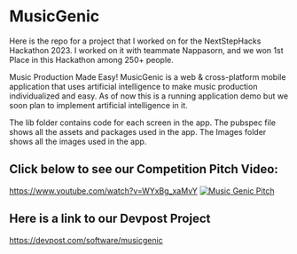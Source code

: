 # MusicGenic
Here is the repo for a project that I worked on for the NextStepHacks Hackathon 2023. I worked on it with teammate Nappasorn, and we won 1st Place in this Hackathon among 250+ people. 

Music Production Made Easy!
MusicGenic is a web & cross-platform mobile application that uses artificial intelligence to make music production individualized and easy. As of now this is a running application demo but we soon plan to implement artificial intelligence in it.

The lib folder contains code for each screen in the app.
The pubspec file shows all the assets and packages used in the app.
The Images folder shows all the images used in the app.

## Click below to see our Competition Pitch Video:
https://www.youtube.com/watch?v=WYxBg_xaMvY
[![Music Genic Pitch](https://github.com/aru-g2004/MusicGenic/assets/79277193/4dce6a01-c174-4405-9b50-3eeb0662fb70)](https://www.youtube.com/watch?v=WYxBg_xaMvY)


## Here is a link to our Devpost Project
https://devpost.com/software/musicgenic
